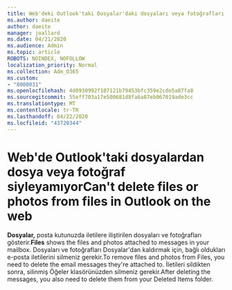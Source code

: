 ```yaml
---
title: Web'deki Outlook'taki Dosyalar'daki dosyaları veya fotoğrafları silemiyor
ms.author: daeite
author: daeite
manager: joallard
ms.date: 04/21/2020
ms.audience: Admin
ms.topic: article
ROBOTS: NOINDEX, NOFOLLOW
localization_priority: Normal
ms.collection: Adm_O365
ms.custom:
- "8000031"
ms.openlocfilehash: 4d0930992f107121b79453bfc359e2cde5a87fa8
ms.sourcegitcommit: 55eff703a17e500681d8fa6a87eb067019ade3cc
ms.translationtype: MT
ms.contentlocale: tr-TR
ms.lasthandoff: 04/22/2020
ms.locfileid: "43720344"
---
```

# <a name="cant-delete-files-or-photos-from-files-in-outlook-on-the-web"></a><span data-ttu-id="89eeb-102">Web'de Outlook'taki dosyalardan dosya veya fotoğraf siyleyamıyor</span><span class="sxs-lookup"><span data-stu-id="89eeb-102">Can't delete files or photos from files in Outlook on the web</span></span>

<span data-ttu-id="89eeb-103">**Dosyalar,** posta kutunuzda iletilere iliştirilen dosyaları ve fotoğrafları gösterir.</span><span class="sxs-lookup"><span data-stu-id="89eeb-103">**Files** shows the files and photos attached to messages in your mailbox.</span></span> <span data-ttu-id="89eeb-104">Dosyaları ve fotoğrafları Dosyalar'dan kaldırmak için, bağlı oldukları e-posta iletilerini silmeniz gerekir.</span><span class="sxs-lookup"><span data-stu-id="89eeb-104">To remove files and photos from Files, you need to delete the email messages they're attached to.</span></span> <span data-ttu-id="89eeb-105">İletileri sildikten sonra, silinmiş Öğeler klasörünüzden silmeniz gerekir.</span><span class="sxs-lookup"><span data-stu-id="89eeb-105">After deleting the messages, you also need to delete them from your Deleted Items folder.</span></span>